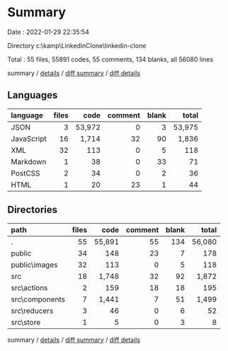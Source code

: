 # Summary

Date : 2022-01-29 22:35:54

Directory c:\kamp\LinkedinClone\linkedin-clone

Total : 55 files,  55891 codes, 55 comments, 134 blanks, all 56080 lines

summary / [details](details.md) / [diff summary](diff.md) / [diff details](diff-details.md)

## Languages
| language | files | code | comment | blank | total |
| :--- | ---: | ---: | ---: | ---: | ---: |
| JSON | 3 | 53,972 | 0 | 3 | 53,975 |
| JavaScript | 16 | 1,714 | 32 | 90 | 1,836 |
| XML | 32 | 113 | 0 | 5 | 118 |
| Markdown | 1 | 38 | 0 | 33 | 71 |
| PostCSS | 2 | 34 | 0 | 2 | 36 |
| HTML | 1 | 20 | 23 | 1 | 44 |

## Directories
| path | files | code | comment | blank | total |
| :--- | ---: | ---: | ---: | ---: | ---: |
| . | 55 | 55,891 | 55 | 134 | 56,080 |
| public | 34 | 148 | 23 | 7 | 178 |
| public\images | 32 | 113 | 0 | 5 | 118 |
| src | 18 | 1,748 | 32 | 92 | 1,872 |
| src\actions | 2 | 159 | 18 | 18 | 195 |
| src\components | 7 | 1,441 | 7 | 51 | 1,499 |
| src\reducers | 3 | 46 | 0 | 6 | 52 |
| src\store | 1 | 5 | 0 | 3 | 8 |

summary / [details](details.md) / [diff summary](diff.md) / [diff details](diff-details.md)